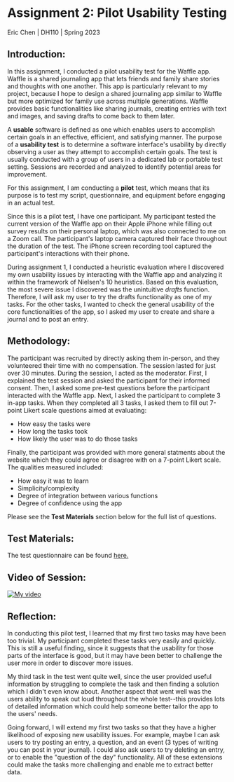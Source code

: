 # **Assignment 2: Pilot Usability Testing**
Eric Chen | DH110 | Spring 2023

## **Introduction:**
In this assignment, I conducted a pilot usability test for the Waffle app. Waffle is a shared journaling app that lets friends and family share stories and thoughts with one another. This app is particularly relevant to my project, because I hope to design a shared journaling app similar to Waffle but more optimized for family use across multiple generations. Waffle provides basic functionalities like sharing journals, creating entries with text and images, and saving drafts to come back to them later.  

A **usable** software is defined as one which enables users to accomplish certain goals in an effective, efficient, and satisfying manner. The purpose of a **usability test** is to determine a software interface's usability by directly observing a user as they attempt to accomplish certain goals. The test is usually conducted with a group of users in a dedicated lab or portable test setting. Sessions are recorded and analyzed to identify potential areas for improvement.  

For this assignment, I am conducting a **pilot** test, which means that its purpose is to test my script, questionnaire, and equipment before engaging in an actual test.  

Since this is a pilot test, I have one participant. My participant tested the current version of the Waffle app on their Apple iPhone while filling out survey results on their personal laptop, which was also connected to me on a Zoom call. The participant's laptop camera captured their face throughout the duration of the test. The iPhone screen recording tool captured the participant's interactions with their phone.  

During assignment 1, I conducted a heuristic evaluation where I discovered my own usability issues by interacting with the Waffle app and analyzing it within the framework of Nielsen's 10 heuristics. Based on this evaluation, the most severe issue I discovered was the unintuitive *drafts* function. Therefore, I will ask my user to try the drafts functionality as one of my tasks. For the other tasks, I wanted to check the general usability of the core functionalities of the app, so I asked my user to create and share a journal and to post an entry.  

## **Methodology:**
The participant was recruited by directly asking them in-person, and they volunteered their time with no compensation. The session lasted for just over 30 minutes. During the session, I acted as the moderator. First, I explained the test session and asked the participant for their informed consent. Then, I asked some pre-test questions before the participant interacted with the Waffle app. Next, I asked the participant to complete 3 in-app tasks. When they completed all 3 tasks, I asked them to fill out 7-point Likert scale questions aimed at evaluating:
- How easy the tasks were
- How long the tasks took
- How likely the user was to do those tasks  

Finally, the participant was provided with more general statments about the website which they could agree or disagree with on a 7-point Likert scale. The qualities measured included:
- How easy it was to learn
- Simplicity/complexity
- Degree of integration between various functions
- Degree of confidence using the app  

Please see the **Test Materials** section below for the full list of questions.

## **Test Materials:**
The test questionnaire can be found [here.](https://forms.gle/hW4whp9HpB8r29i7A)

## **Video of Session:**
[![My video](http://img.youtube.com/vi/p_ZU-9lD03c/0.jpg)](https://www.youtube.com/watch?v=p_ZU-9lD03c "My video")

## **Reflection:**
In conducting this pilot test, I learned that my first two tasks may have been too trivial. My participant completed these tasks very easily and quickly. This is still a useful finding, since it suggests that the usability for those parts of the interface is good, but it may have been better to challenge the user more in order to discover more issues.  

My third task in the test went quite well, since the user provided useful information by struggling to complete the task and then finding a solution which I didn't even know about. Another aspect that went well was the users ability to speak out loud throughout the whole test--this provides lots of detailed information which could help someone better tailor the app to the users' needs.  

Going forward, I will extend my first two tasks so that they have a higher likelihood of exposing new usability issues. For example, maybe I can ask users to try posting an entry, a question, and an event (3 types of writing you can post in your journal). I could also ask users to try deleting an entry, or to enable the "question of the day" functionality. All of these extensions could make the tasks more challenging and enable me to extract better data.
